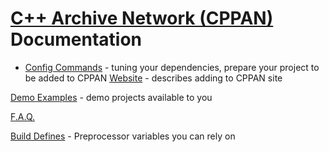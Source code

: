 # [C++ Archive Network (CPPAN)](https://cppan.org/) Documentation


- [Config Commands](https://github.com/cppan/cppan/wiki/Config-Commands) - tuning your dependencies, prepare your project to be added to CPPAN
[Website](https://github.com/cppan/cppan/wiki/Website) - describes adding to CPPAN site

[Demo Examples](https://github.com/cppan/cppan/wiki/Demo-examples) - demo projects available to you

[F.A.Q.](https://github.com/cppan/cppan/wiki/F.A.Q.)



[Build Defines](https://github.com/cppan/cppan/wiki/Build-Defines) - Preprocessor variables you can rely on
